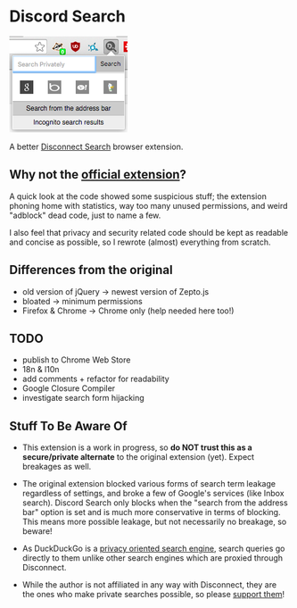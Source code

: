 # Discord Search

![Screenshot](screenshot.png)

A better [Disconnect Search](https://www.disconnect.me/search) browser extension.

## Why not the [official extension](https://github.com/disconnectme/search)?

A quick look at the code showed some suspicious stuff;
the extension phoning home with statistics, way too many unused permissions,
and weird "adblock" dead code, just to name a few.

I also feel that privacy and security related code should be kept as readable
and concise as possible, so I rewrote (almost) everything from scratch.

## Differences from the original

- old version of jQuery -> newest version of Zepto.js
- bloated -> minimum permissions
- Firefox & Chrome -> Chrome only (help needed here too!)

## TODO

- publish to Chrome Web Store
- 18n & l10n
- add comments + refactor for readability
- Google Closure Compiler
- investigate search form hijacking

## Stuff To Be Aware Of

- This extension is a work in progress, so **do NOT trust this as a secure/private
alternate** to the original extension (yet). Expect breakages as well.

- The original extension blocked various forms of search term leakage regardless
of settings, and broke a few of Google's services (like Inbox search). Discord
Search only blocks when the "search from the address bar" option is set and is
much more conservative in terms of blocking. This means more possible leakage,
but not necessarily no breakage, so beware!

- As DuckDuckGo is a [privacy oriented search engine](https://duckduckgo.com/privacy), search queries
go directly to them unlike other search engines which are proxied through Disconnect.

- While the author is not affiliated in any way with Disconnect, they are the ones
who make private searches possible, so please
[support them](https://disconnect.me/disconnect/welcome/premium/search)!

